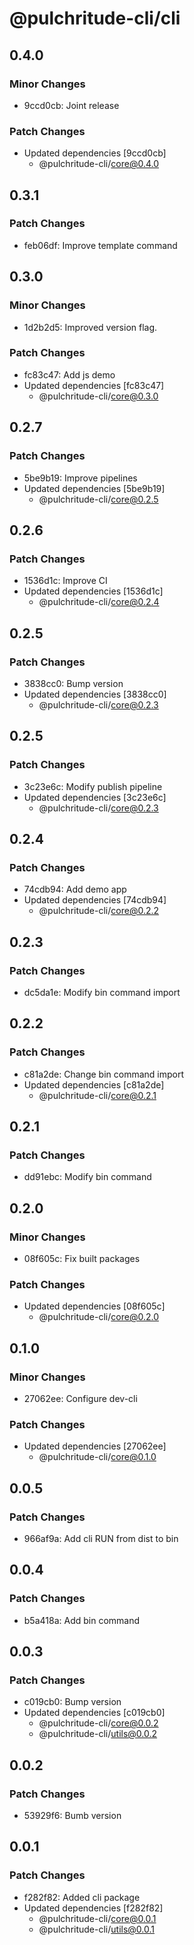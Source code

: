 # @pulchritude-cli/cli

## 0.4.0

### Minor Changes

- 9ccd0cb: Joint release

### Patch Changes

- Updated dependencies [9ccd0cb]
  - @pulchritude-cli/core@0.4.0

## 0.3.1

### Patch Changes

- feb06df: Improve template command

## 0.3.0

### Minor Changes

- 1d2b2d5: Improved version flag.

### Patch Changes

- fc83c47: Add js demo
- Updated dependencies [fc83c47]
  - @pulchritude-cli/core@0.3.0

## 0.2.7

### Patch Changes

- 5be9b19: Improve pipelines
- Updated dependencies [5be9b19]
  - @pulchritude-cli/core@0.2.5

## 0.2.6

### Patch Changes

- 1536d1c: Improve CI
- Updated dependencies [1536d1c]
  - @pulchritude-cli/core@0.2.4

## 0.2.5

### Patch Changes

- 3838cc0: Bump version
- Updated dependencies [3838cc0]
  - @pulchritude-cli/core@0.2.3

## 0.2.5

### Patch Changes

- 3c23e6c: Modify publish pipeline
- Updated dependencies [3c23e6c]
  - @pulchritude-cli/core@0.2.3

## 0.2.4

### Patch Changes

- 74cdb94: Add demo app
- Updated dependencies [74cdb94]
  - @pulchritude-cli/core@0.2.2

## 0.2.3

### Patch Changes

- dc5da1e: Modify bin command import

## 0.2.2

### Patch Changes

- c81a2de: Change bin command import
- Updated dependencies [c81a2de]
  - @pulchritude-cli/core@0.2.1

## 0.2.1

### Patch Changes

- dd91ebc: Modify bin command

## 0.2.0

### Minor Changes

- 08f605c: Fix built packages

### Patch Changes

- Updated dependencies [08f605c]
  - @pulchritude-cli/core@0.2.0

## 0.1.0

### Minor Changes

- 27062ee: Configure dev-cli

### Patch Changes

- Updated dependencies [27062ee]
  - @pulchritude-cli/core@0.1.0

## 0.0.5

### Patch Changes

- 966af9a: Add cli RUN from dist to bin

## 0.0.4

### Patch Changes

- b5a418a: Add bin command

## 0.0.3

### Patch Changes

- c019cb0: Bump version
- Updated dependencies [c019cb0]
  - @pulchritude-cli/core@0.0.2
  - @pulchritude-cli/utils@0.0.2

## 0.0.2

### Patch Changes

- 53929f6: Bumb version

## 0.0.1

### Patch Changes

- f282f82: Added cli package
- Updated dependencies [f282f82]
  - @pulchritude-cli/core@0.0.1
  - @pulchritude-cli/utils@0.0.1
